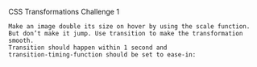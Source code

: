 CSS Transformations Challenge 1


    Make an image double its size on hover by using the scale function. 
    But don’t make it jump. Use transition to make the transformation smooth. 
    Transition should happen within 1 second and 
    transition-timing-function should be set to ease-in:
